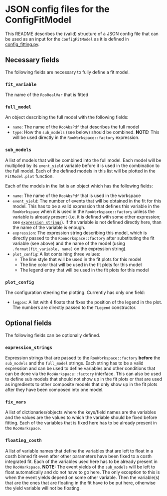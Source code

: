# JSON config files for the ConfigFitModel
This README describes the (valid) structure of a JSON config file that can be
used as an input for the `ConfigFitModel` as it is defined in
[config_fitting.py](/python/utils/config_fitting.py).

## Necessary fields

The following fields are necessary to fully define a fit model.

### `fit_variable`
The name of the `RooRealVar` that is fitted

### `full_model`
An object describing the full model with the following fields:
- `name`: The name of the `RooAbsPdf` that describes the full model
- `type`: How the `sub_models` (see below) should be combined. **NOTE:** This will
be used directly in the `RooWorkspace::factory` expression.

### `sub_models`
A list of models that will be combined into the full model. Each model will be
multiplied by its `event_yield` variable before it is used in the combination to
the full model. Each of the defined models in this list will be plotted in the
`FitModel.plot` function.

Each of the models in the list is an object which has the following fields:
- `name`: The name of the `RooAbsPdf` that is used in the workspace
- `event_yield`: The number of events that will be obtained in the fit for this
model. This has to be a valid expression that defines this variable in the
`RooWorkspace` when it is used in the `RooWorkspace::factory` unless the
variable is already present (i.e. it is defined with some other expression; see
[`expression strings`](#expression_strings)). If the variable is not defined
directly here, than the name of the variable is enough.
- `expression`: The expression string describing this model, which is directly
passed to the `RooWorkspace::factory` after substituting the fit variable (see
above) and the name of the model (using `.format(fit_variable, name)` on the
expression string).
- `plot_config`: A list containing three values:
  - The line style that will be used in the fit plots for this model
  - The line color that will be used in the fit plots for this model
  - The legend entry that will be used in the fit plots for this model

### `plot_config`
The configuration steering the plotting. Currently has only one field:
- `legpos`: A list with 4 floats that fixes the position of the legend in the
plot. The numbers are directly passed to the `TLegend` constructor.

## Optional fields

The following fields can be optionally defined.

### `expression_strings`
Expression strings that are passed to the `RooWorkspace::factory` **before** the
`sub_models` and the `full_model` strings. Each string has to be a valid
expression and can be used to define variables and other conditions that can be
done via the `RooWorkspace::factory` interface. This can also be used to define
sub models that should not show up in the fit plots or that are used as
ingredients to other composite models that only show up in the fit plots after
they have been composed into one model.

### `fix_vars`
A list of dictionaries/objects where the keys/field names are the variables and
the values are the values to which the variable should be fixed before fitting.
Each of the variables that is fixed here has to be already present in the
`RooWorkspace`.

### `floating_costh`
A list of variable names that define the variables that are left to float in a
costh binned fit even after other parameters have been fixed to a costh
integrated fit. Each of the variables used here has to be already present in the
`RooWorkspace`. **NOTE:** The event yields of the `sub_models` will be left to
float automatically and do not have to go here. The only exception to this is
when the event yields depend on some other variable. Then the variable(s) that
are the ones that are floating in the fit have to be put here, otherwise the
yield variable will not be floating.

